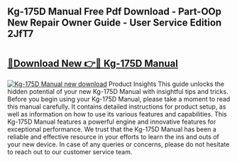 ## Kg-175D Manual Free Pdf Download - Part-OOp New Repair Owner Guide - User Service Edition 2JfT7

# <h2><a href="http://bc24931.oget.top/?id=Kg-175D+Manual">🔗Download New 👉🔴 Kg-175D Manual</a></h2>

[![Kg-175D Manual new download](https://i.imgur.com/5g1atiW.png)](http://bc24931.oget.top/?id=Kg-175D+Manual)
Product Insights This guide unlocks the hidden potential of your new Kg-175D Manual with insightful tips and tricks. Before you begin using your Kg-175D Manual, please take a moment to read this manual carefully. It contains detailed instructions for product setup, as well as information on how to use its various features and capabilities. This Kg-175D Manual features a powerful engine and innovative features for exceptional performance. We trust that the Kg-175D Manual has been a reliable and effective resource in your efforts to learn the ins and outs of your new device. In case of any queries or concerns, please do not hesitate to reach out to our customer service team.
